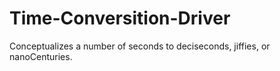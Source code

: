 # Time-Conversition-Driver
Conceptualizes a number of seconds to deciseconds, jiffies, or nanoCenturies.
